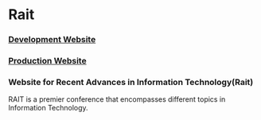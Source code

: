 # Rait 
<a href="https://rait.vercel.app"><h3>Development Website</h3> </a>

<a href="https://people.iitism.ac.in/~rait/"><h3>Production Website</h3> </a>

### Website for Recent Advances in Information Technology(Rait)
RAIT is a premier conference that encompasses different topics in Information Technology. 
